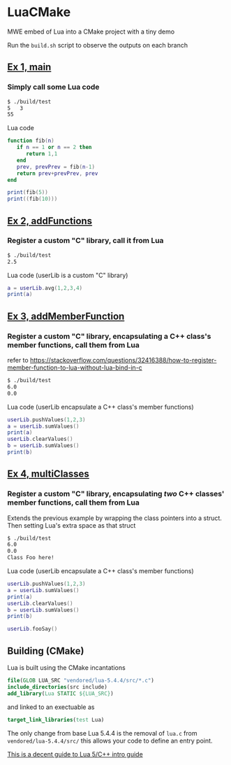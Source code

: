 # LuaCMake
MWE embed of Lua into a CMake project with a tiny demo

Run the ```build.sh``` script to 
observe the outputs on each branch 

## [Ex 1, main](https://github.com/Jerboa-app/Lua-Embed-CMake/tree/main) 

### Simply call some Lua code

```bash
$ ./build/test 
5	3
55
```

Lua code

```Lua
function fib(n)
   if n == 1 or n == 2 then
      return 1,1
   end
   prev, prevPrev = fib(n-1)
   return prev+prevPrev, prev
end

print(fib(5))
print((fib(10)))
```


## [Ex 2, addFunctions](https://github.com/Jerboa-app/Lua-Embed-CMake/tree/addFunctions) 

### Register a custom "C" library, call it from Lua

```bash
$ ./build/test 
2.5
```

Lua code (userLib is a custom "C" library)

```Lua
a = userLib.avg(1,2,3,4)
print(a)
```

## [Ex 3, addMemberFunction](https://github.com/Jerboa-app/Lua-Embed-CMake/tree/addMemberFunction) 

### Register a custom "C" library, encapsulating a C++ class's member functions, call them from Lua

refer to https://stackoverflow.com/questions/32416388/how-to-register-member-function-to-lua-without-lua-bind-in-c

```bash
$ ./build/test 
6.0
0.0
```

Lua code (userLib encapsulate a C++ class's member functions)

```Lua
userLib.pushValues(1,2,3)
a = userLib.sumValues()
print(a)
userLib.clearValues()
b = userLib.sumValues()
print(b)
```

## [Ex 4, multiClasses]([https://github.com/Jerboa-app/Lua-Embed-CMake/tree/addMemberFunction](https://github.com/Jerboa-app/Lua-Embed-CMake/tree/multiClasses)) 

### Register a custom "C" library, encapsulating *two* C++ classes' member functions, call them from Lua

Extends the previous example by wrapping the class pointers into a struct. Then setting Lua's extra space as that struct

```bash
$ ./build/test 
6.0
0.0
Class Foo here!
```

Lua code (userLib encapsulate a C++ class's member functions)

```Lua
userLib.pushValues(1,2,3)
a = userLib.sumValues()
print(a)
userLib.clearValues()
b = userLib.sumValues()
print(b)

userLib.fooSay()
```

## Building (CMake)

Lua is built using the CMake incantations

```CMake
file(GLOB LUA_SRC "vendored/lua-5.4.4/src/*.c")
include_directories(src include)
add_library(Lua STATIC ${LUA_SRC})
```

and linked to an exectuable as 

```CMake
target_link_libraries(test Lua)
```

The only change from base Lua 5.4.4 is the removal of ```lua.c``` from ```vendored/lua-5.4.4/src/``` this allows your code to define an entry point. 

[This is a decent guide to Lua 5/C++ intro guide](https://www.cs.usfca.edu/~galles/cs420/lecture/LuaLectures/LuaAndC.html)
